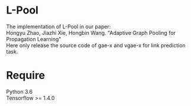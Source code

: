 L-Pool  
=====
The implementation of L-Pool in our paper:  
Hongyu Zhao, Jiazhi Xie, Hongbin Wang. "Adaptive Graph Pooling for Propagation Learning"  
Here only release the source code of gae-x and vgae-x for link prediction task.

Require
=====
Python 3.6  
Tensorflow >= 1.4.0  
